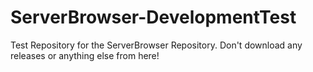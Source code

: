 # ServerBrowser-DevelopmentTest
Test Repository for the ServerBrowser Repository. Don't download any releases or anything else from here!
